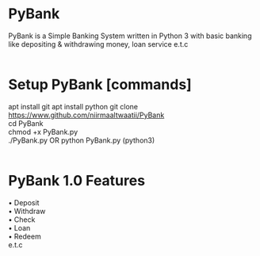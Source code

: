 # PyBank
PyBank is a Simple Banking System written in Python 3 with basic banking like depositing & withdrawing money, loan service e.t.c <br/><br/>

# Setup PyBank [commands]
apt install git
apt install python
git clone https://www.github.com/niirmaaltwaatii/PyBank </br>
cd PyBank <br/>
chmod +x PyBank.py <br/>
./PyBank.py OR python PyBank.py (python3) <br/><br/>

# PyBank 1.0 Features
• Deposit <br/>
• Withdraw <br/>
• Check <br/>
• Loan <br/>
• Redeem <br/>
e.t.c
